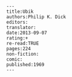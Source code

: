 
    ---
    title:Ubik
    authors:Philip K. Dick
    editors:
    translator:
    date:2013-09-07
    rating:+
    re-read:TRUE
    pages:224
    non-fiction:
    comic:
    published:1969
    ---

    